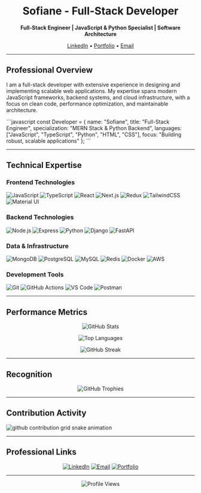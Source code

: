 <div align="center">

# Sofiane - Full-Stack Developer

**Full-Stack Engineer | JavaScript & Python Specialist | Software Architecture**

[LinkedIn](#) • [Portfolio](#) • [Email](#)

</div>

---

## Professional Overview

I am a full-stack developer with extensive experience in designing and implementing scalable web applications. My expertise spans modern JavaScript frameworks, backend systems, and cloud infrastructure, with a focus on clean code, performance optimization, and maintainable architecture.

\`\`\`javascript
const Developer = {
  name: "Sofiane",
  title: "Full-Stack Engineer",
  specialization: "MERN Stack & Python Backend",
  languages: ["JavaScript", "TypeScript", "Python", "HTML", "CSS"],
  focus: "Building robust, scalable applications"
};
\`\`\`

---

## Technical Expertise

### Frontend Technologies
![JavaScript](https://img.shields.io/badge/JavaScript-F7DF1E?style=for-the-badge&logo=javascript&logoColor=black)
![TypeScript](https://img.shields.io/badge/TypeScript-3178C6?style=for-the-badge&logo=typescript&logoColor=white)
![React](https://img.shields.io/badge/React-61DAFB?style=for-the-badge&logo=react&logoColor=black)
![Next.js](https://img.shields.io/badge/Next.js-000000?style=for-the-badge&logo=next.js&logoColor=white)
![Redux](https://img.shields.io/badge/Redux-764ABC?style=for-the-badge&logo=redux&logoColor=white)
![TailwindCSS](https://img.shields.io/badge/Tailwind-06B6D4?style=for-the-badge&logo=tailwindcss&logoColor=white)
![Material UI](https://img.shields.io/badge/Material_UI-007FFF?style=for-the-badge&logo=mui&logoColor=white)

### Backend Technologies
![Node.js](https://img.shields.io/badge/Node.js-339933?style=for-the-badge&logo=node.js&logoColor=white)
![Express](https://img.shields.io/badge/Express-000000?style=for-the-badge&logo=express&logoColor=white)
![Python](https://img.shields.io/badge/Python-3776AB?style=for-the-badge&logo=python&logoColor=white)
![Django](https://img.shields.io/badge/Django-092E20?style=for-the-badge&logo=django&logoColor=white)
![FastAPI](https://img.shields.io/badge/FastAPI-009688?style=for-the-badge&logo=fastapi&logoColor=white)

### Data & Infrastructure
![MongoDB](https://img.shields.io/badge/MongoDB-47A248?style=for-the-badge&logo=mongodb&logoColor=white)
![PostgreSQL](https://img.shields.io/badge/PostgreSQL-4169E1?style=for-the-badge&logo=postgresql&logoColor=white)
![MySQL](https://img.shields.io/badge/MySQL-4479A1?style=for-the-badge&logo=mysql&logoColor=white)
![Redis](https://img.shields.io/badge/Redis-DC382D?style=for-the-badge&logo=redis&logoColor=white)
![Docker](https://img.shields.io/badge/Docker-2496ED?style=for-the-badge&logo=docker&logoColor=white)
![AWS](https://img.shields.io/badge/AWS-232F3E?style=for-the-badge&logo=amazon-aws&logoColor=white)

### Development Tools
![Git](https://img.shields.io/badge/Git-F05032?style=for-the-badge&logo=git&logoColor=white)
![GitHub Actions](https://img.shields.io/badge/GitHub_Actions-2088FF?style=for-the-badge&logo=github-actions&logoColor=white)
![VS Code](https://img.shields.io/badge/VS_Code-007ACC?style=for-the-badge&logo=visual-studio-code&logoColor=white)
![Postman](https://img.shields.io/badge/Postman-FF6C37?style=for-the-badge&logo=postman&logoColor=white)

---

## Performance Metrics

<div align="center">

![GitHub Stats](https://github-readme-stats.vercel.app/api?username=ALLAMEALLAME2020&show_icons=true&theme=tokyonight&hide_border=true)

![Top Languages](https://github-readme-stats.vercel.app/api/top-langs/?username=ALLAMEALLAME2020&layout=compact&theme=tokyonight&hide_border=true)

![GitHub Streak](https://github-readme-streak-stats.herokuapp.com/?user=ALLAMEALLAME2020&theme=tokyonight&hide_border=true)

</div>

---

## Recognition

<div align="center">

![GitHub Trophies](https://github-profile-trophy.vercel.app/?username=ALLAMEALLAME2020&theme=tokyonight&no-frame=true&row=1&column=6)

</div>

---

## Contribution Activity

<picture>
  <source media="(prefers-color-scheme: dark)" srcset="https://raw.githubusercontent.com/ALLAMEALLAME2020/ALLAMEALLAME2020/output/github-contribution-grid-snake-dark.svg">
  <source media="(prefers-color-scheme: light)" srcset="https://raw.githubusercontent.com/ALLAMEALLAME2020/ALLAMEALLAME2020/output/github-contribution-grid-snake.svg">
  <img alt="github contribution grid snake animation" src="https://raw.githubusercontent.com/ALLAMEALLAME2020/ALLAMEALLAME2020/output/github-contribution-grid-snake.svg">
</picture>

---

## Professional Links

<div align="center">

[![LinkedIn](https://img.shields.io/badge/LinkedIn-0A66C2?style=for-the-badge&logo=linkedin&logoColor=white)](https://linkedin.com/in/yourprofile)
[![Email](https://img.shields.io/badge/Email-EA4335?style=for-the-badge&logo=gmail&logoColor=white)](mailto:your.email@example.com)
[![Portfolio](https://img.shields.io/badge/Portfolio-6366F1?style=for-the-badge&logo=globe&logoColor=white)](https://yourportfolio.com)

</div>

---

<div align="center">

![Profile Views](https://komarev.com/ghpvc/?username=ALLAMEALLAME2020&color=6366F1&style=flat-square)

</div>
